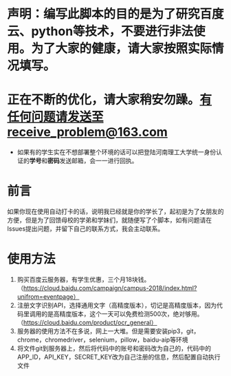 # 声明：编写此脚本的目的是为了研究百度云、python等技术，不要进行非法使用。为了大家的健康，请大家按照实际情况填写。
# 正在不断的优化，请大家稍安勿躁。有任何问题请发送至receive_problem@163.com<br>
* 如果有的学生实在不想部署整个环境的话可以把登陆河南理工大学统一身份认证的<b>学号</b>和<b>密码</b>发送邮箱，会一一进行回执。
# 前言
如果你现在使用自动打卡的话，说明我已经就是你的学长了，起初是为了女朋友的方便，但是为了回馈母校的学弟和学妹们，就随便写了个脚本，如有问题请在Issues提出问题，并留下自己的联系方式，我会主动联系。
# 使用方法
1. 购买百度云服务器，有学生优惠，三个月18块钱。（https://cloud.baidu.com/campaign/campus-2018/index.html?unifrom=eventpage）<br>
2. 注册文字识别API，选择通用文字（高精度版本），切记是高精度版本，因为代码里调用的是高精度版本，这个一天可以免费检测500次，绝对够用。（https://cloud.baidu.com/product/ocr_general）<br>
3. 服务器的使用方法不在多说，网上一大堆。但是需要安装pip3，git，chrome，chromedriver，selenium，pillow，baidu-aip等环境<br>
4. 将文件git到服务器上，然后将代码中的账号和密码改为自己的，代码中的APP_ID，API_KEY，SECRET_KEY改为自己注册的信息，然后配置自动执行文件
